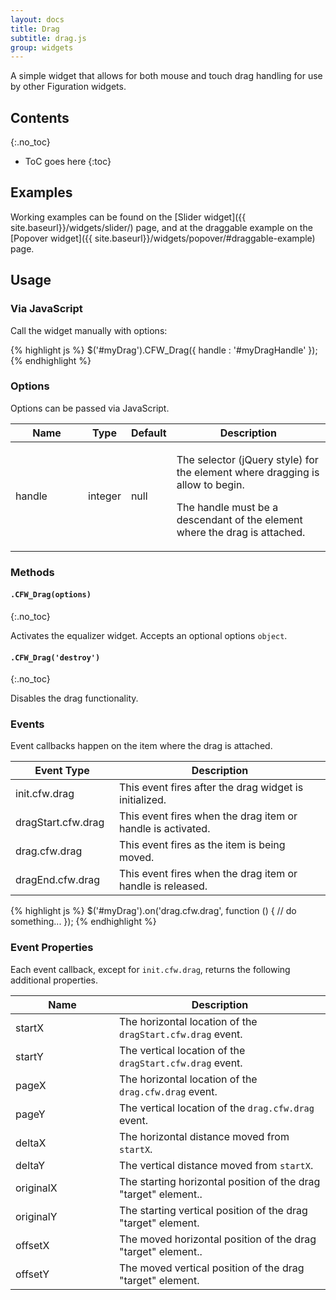 ```yaml
---
layout: docs
title: Drag
subtitle: drag.js
group: widgets
---
```


A simple widget that allows for both mouse and touch drag handling for use by other Figuration widgets.

## Contents
{:.no_toc}

* ToC goes here
{:toc}

## Examples

Working examples can be found on the [Slider widget]({{ site.baseurl}}/widgets/slider/) page, and at the draggable example on the [Popover widget]({{ site.baseurl}}/widgets/popover/#draggable-example) page.

## Usage

### Via JavaScript

Call the widget manually with options:

{% highlight js %}
$('#myDrag').CFW_Drag({
    handle : '#myDragHandle'
});
{% endhighlight %}

### Options

Options can be passed via JavaScript.

<div class="table-responsive">
    <table class="table table-bordered table-striped">
    <thead>
        <tr>
            <th style="width: 100px;">Name</th>
            <th style="width: 50px;">Type</th>
            <th style="width: 50px;">Default</th>
            <th>Description</th>
        </tr>
    </thead>
    <tbody>
        <tr>
            <td>handle</td>
            <td>integer</td>
            <td>null</td>
            <td>
                <p>The selector (jQuery style) for the element where dragging is allow to begin.</p>
                <p>The handle must be a descendant of the element where the drag is attached.</p>
            </td>
        </tr>
    </tbody>
    </table>
</div> <!-- /.table-responsive -->

### Methods

#### `.CFW_Drag(options)`
{:.no_toc}

Activates the equalizer widget. Accepts an optional options `object`.

#### `.CFW_Drag('destroy')`
{:.no_toc}

Disables the drag functionality.

### Events

Event callbacks happen on the item where the drag is attached.

<div class="table-responsive">
    <table class="table table-bordered table-striped">
    <thead>
        <tr>
            <th style="width: 150px;">Event Type</th>
            <th>Description</th>
        </tr>
    </thead>
    <tbody>
        <tr>
            <td>init.cfw.drag</td>
            <td>This event fires after the drag widget is initialized.</td>
        </tr>
        <tr>
            <td>dragStart.cfw.drag</td>
            <td>This event fires when the drag item or handle is activated.</td>
        </tr>
        <tr>
            <td>drag.cfw.drag</td>
            <td>This event fires as the item is being moved.</td>
        </tr>
        <tr>
            <td>dragEnd.cfw.drag</td>
            <td>This event fires when the drag item or handle is released.</td>
        </tr>
    </tbody>
    </table>
</div> <!-- /.table-responsive -->

{% highlight js %}
$('#myDrag').on('drag.cfw.drag', function () {
  // do something...
});
{% endhighlight %}

### Event Properties

Each event callback, except for `init.cfw.drag`, returns the following additional properties.

<div class="table-responsive">
    <table class="table table-bordered table-striped">
    <thead>
        <tr>
            <th style="width: 150px;">Name</th>
            <th>Description</th>
        </tr>
    </thead>
    <tbody>
        <tr>
            <td>startX</td>
            <td>The horizontal location of the <code>dragStart.cfw.drag</code> event.</td>
        </tr>
        <tr>
            <td>startY</td>
            <td>The vertical location of the <code>dragStart.cfw.drag</code> event.</td>
        </tr>
        <tr>
            <td>pageX</td>
            <td>The horizontal location of the <code>drag.cfw.drag</code> event.</td>
        </tr>
        <tr>
            <td>pageY</td>
            <td>The vertical location of the <code>drag.cfw.drag</code> event.</td>
        </tr>
        <tr>
            <td>deltaX</td>
            <td>The horizontal distance moved from <code>startX</code>.</td>
        </tr>
        <tr>
            <td>deltaY</td>
            <td>The vertical distance moved from <code>startX</code>.</td>
        </tr>
        <tr>
            <td>originalX</td>
            <td>The starting horizontal position of the drag "target" element..</td>
        </tr>
        <tr>
            <td>originalY</td>
            <td>The starting vertical position of the drag "target" element.</td>
        </tr>
        <tr>
            <td>offsetX</td>
            <td>The moved horizontal position of the drag "target" element..</td>
        </tr>
        <tr>
            <td>offsetY</td>
            <td>The moved vertical position of the drag "target" element.</td>
        </tr>
    </tbody>
    </table>
</div> <!-- /.table-responsive -->